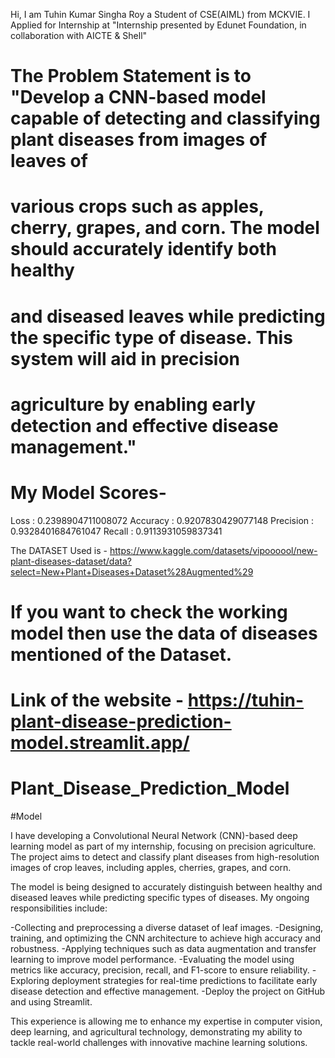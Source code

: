 Hi, I am Tuhin Kumar Singha Roy a Student of CSE(AIML) from MCKVIE. I Applied for Internship at "Internship presented by Edunet Foundation, in collaboration with AICTE & Shell"

# The Problem Statement is to "Develop a CNN-based model capable of detecting and classifying plant diseases from images of leaves of 
# various crops such as apples, cherry, grapes, and corn. The model should accurately identify both healthy 
# and diseased leaves while predicting the specific type of disease. This system will aid in precision 
# agriculture by enabling early detection and effective disease management."

# My Model Scores-
Loss     :  0.2398904711008072
Accuracy :  0.9207830429077148
Precision  :  0.9328401684761047
Recall :  0.9113931059837341

The DATASET Used is - https://www.kaggle.com/datasets/vipoooool/new-plant-diseases-dataset/data?select=New+Plant+Diseases+Dataset%28Augmented%29

# If you want to check the working model then use the data of diseases mentioned of the Dataset. 

# Link of the website - https://tuhin-plant-disease-prediction-model.streamlit.app/

# Plant_Disease_Prediction_Model
#Model 

I have developing a Convolutional Neural Network (CNN)-based deep learning model as part of my internship, focusing on precision agriculture. The project aims to detect and classify plant diseases from high-resolution images of crop leaves, including apples, cherries, grapes, and corn.

The model is being designed to accurately distinguish between healthy and diseased leaves while predicting specific types of diseases. My ongoing responsibilities include:

-Collecting and preprocessing a diverse dataset of leaf images.
-Designing, training, and optimizing the CNN architecture to achieve high accuracy and robustness.
-Applying techniques such as data augmentation and transfer learning to improve model performance.
-Evaluating the model using metrics like accuracy, precision, recall, and F1-score to ensure reliability.
-Exploring deployment strategies for real-time predictions to facilitate early disease detection and effective management.
-Deploy the project on GitHub and using Streamlit.

This experience is allowing me to enhance my expertise in computer vision, deep learning, and agricultural technology, demonstrating my ability to tackle real-world challenges with innovative machine learning solutions.
 
